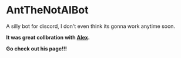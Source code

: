# AntTheNotAIBot
A silly bot for discord, I don't even think its gonna work anytime soon.

__It was great collbration with [Alex](https://github.com/C0d3W1zzard).__

__Go check out his page!!!__
